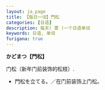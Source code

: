 ```yaml
---
layout: ja_page
title: 【每日一词】門松
categories: [日语]
description: 每天( 雾 )一个日语单词
keywords: 日语, 单词
furigana: true
---
```


**かどまつ【門松】**

门松（新年门前装饰的松枝）.
-	門松を立てる。／在门前装饰上门松。
